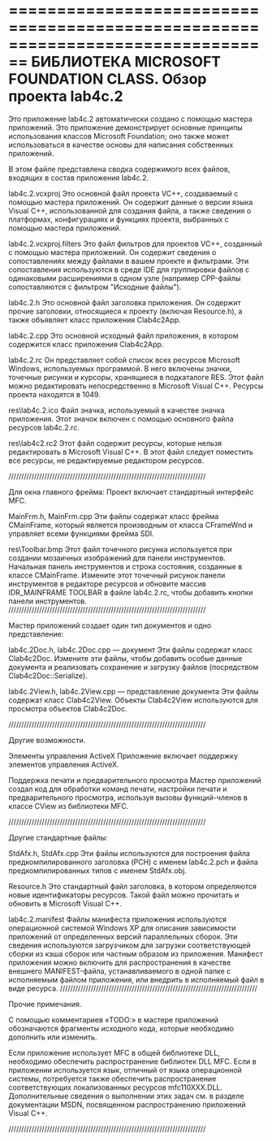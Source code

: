 ================================================================================
    БИБЛИОТЕКА MICROSOFT FOUNDATION CLASS. Обзор проекта lab4c.2
===============================================================================

Это приложение lab4c.2 автоматически создано с помощью мастера приложений. Это приложение демонстрирует основные принципы использования классов Microsoft Foundation; оно также может использоваться в качестве основы для написания собственных приложений.

В этом файле представлена сводка содержимого всех файлов, входящих в состав приложения lab4c.2.

lab4c.2.vcxproj
    Это основной файл проекта VC++, создаваемый с помощью мастера приложений. Он содержит данные о версии языка Visual C++, использованной для создания файла, а также сведения о платформах, конфигурациях и функциях проекта, выбранных с помощью мастера приложений.

lab4c.2.vcxproj.filters
    Это файл фильтров для проектов VC++, созданный с помощью мастера приложений. Он содержит сведения о сопоставлениях между файлами в вашем проекте и фильтрами. Эти сопоставления используются в среде IDE для группировки файлов с одинаковыми расширениями в одном узле (например CPP-файлы сопоставляются с фильтром "Исходные файлы").

lab4c.2.h
    Это основной файл заголовка приложения.
    Он содержит прочие заголовки, относящиеся к проекту (включая Resource.h), а также объявляет класс приложения Clab4c2App.

lab4c.2.cpp
    Это основной исходный файл приложения, в котором содержится класс приложения Clab4c2App.

lab4c.2.rc
    Он представляет собой список всех ресурсов Microsoft Windows, используемых программой. В него включены значки, точечные рисунки и курсоры, хранящиеся в подкаталоге RES. Этот файл можно редактировать непосредственно в Microsoft Visual C++. Ресурсы проекта находятся в 1049.

res\lab4c.2.ico
    Файл значка, используемый в качестве значка приложения. Этот значок включен с помощью основного файла ресурсов lab4c.2.rc.

res\lab4c2.rc2
    Этот файл содержит ресурсы, которые нельзя редактировать в Microsoft Visual C++. В этот файл следует поместить все ресурсы, не редактируемые редактором ресурсов.

/////////////////////////////////////////////////////////////////////////////

Для окна главного фрейма:
    Проект включает стандартный интерфейс MFC.

MainFrm.h, MainFrm.cpp
    Эти файлы содержат класс фрейма CMainFrame, который является производным от класса
    CFrameWnd и управляет всеми функциями фрейма SDI.

res\Toolbar.bmp
    Этот файл точечного рисунка используется при создании мозаичных изображений для панели инструментов.
    Начальная панель инструментов и строка состояния, созданные в классе CMainFrame. Измените этот точечный рисунок панели инструментов в редакторе ресурсов и обновите массив IDR_MAINFRAME TOOLBAR в файле lab4c.2.rc, чтобы добавить кнопки панели инструментов.
/////////////////////////////////////////////////////////////////////////////

Мастер приложений создает один тип документов и одно представление:

lab4c.2Doc.h, lab4c.2Doc.cpp — документ
    Эти файлы содержат класс Clab4c2Doc. Измените эти файлы, чтобы добавить особые данные документа и реализовать сохранение и загрузку файлов (посредством Clab4c2Doc::Serialize).

lab4c.2View.h, lab4c.2View.cpp — представление документа
    Эти файлы содержат класс Clab4c2View.
    Объекты Clab4c2View используются для просмотра объектов Clab4c2Doc.




/////////////////////////////////////////////////////////////////////////////

Другие возможности.

Элементы управления ActiveX
    Приложение включает поддержку элементов управления ActiveX.

Поддержка печати и предварительного просмотра
    Мастер приложений создал код для обработки команд печати, настройки печати и предварительного просмотра, используя вызовы функций-членов в классе CView из библиотеки MFC.

/////////////////////////////////////////////////////////////////////////////

Другие стандартные файлы:

StdAfx.h, StdAfx.cpp
    Эти файлы используются для построения файла предкомпилированного заголовка (PCH) с именем lab4c.2.pch и файла предкомпилированных типов с именем StdAfx.obj.

Resource.h
    Это стандартный файл заголовка, в котором определяются новые идентификаторы ресурсов. Такой файл можно прочитать и обновить в Microsoft Visual C++.

lab4c.2.manifest
	Файлы манифеста приложения используются операционной системой Windows XP для описания зависимости приложений от определенных версий параллельных сборок. Эти сведения используются загрузчиком для загрузки соответствующей сборки из кэша сборок или частным образом из приложения. Манифест приложения можно включить для распространения в качестве внешнего MANIFEST-файла, устанавливаемого в одной папке с исполняемым файлом приложения, или внедрить в исполняемый файл в виде ресурса.
/////////////////////////////////////////////////////////////////////////////

Прочие примечания.

С помощью комментариев «TODO:» в мастере приложений обозначаются фрагменты исходного кода, которые необходимо дополнить или изменить.

Если приложение использует MFC в общей библиотеке DLL, необходимо обеспечить распространение библиотек DLL MFC. Если в приложении используется язык, отличный от языка операционной системы, потребуется также обеспечить распространение соответствующих локализованных ресурсов mfc110XXX.DLL.
Дополнительные сведения о выполнении этих задач см. в разделе документации MSDN, посвященном распространению приложений Visual C++.

/////////////////////////////////////////////////////////////////////////////
